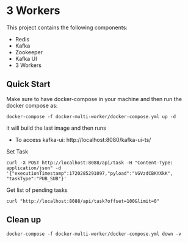 # 3 Workers

This project contains the following components:
- Redis
- Kafka
- Zookeeper
- Kafka UI
- 3 Workers


## Quick Start

Make sure to have docker-compose in your machine and then run the docker compose as:
```shell
docker-compose -f docker-multi-worker/docker-compose.yml up -d
```

it will build the last image and then runs


- To access kafka-ui: http://localhost:8080/kafka-ui-ts/

Set Task
```shell
curl -X POST http://localhost:8088/api/task -H "Content-Type: application/json" -d '{"executionTimestamp":1720285291097,"pyload":"VGVzdCBKYXkK", "taskType":"PUB_SUB"}'
```


Get list of pending tasks
```shell
curl "http://localhost:8088/api/task?offset=100&limit=0"
```

## Clean up

```shell
docker-compose -f docker-multi-worker/docker-compose.yml down -v
```
